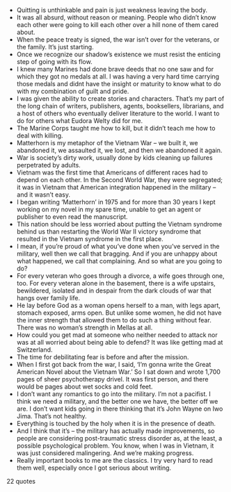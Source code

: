  - Quitting is unthinkable and pain is just weakness leaving the body.
 - It was all absurd, without reason or meaning. People who didn’t know each other were going to kill each other over a hill none of them cared about.
 - When the peace treaty is signed, the war isn’t over for the veterans, or the family. It’s just starting.
 - Once we recognize our shadow’s existence we must resist the enticing step of going with its flow.
 - I knew many Marines had done brave deeds that no one saw and for which they got no medals at all. I was having a very hard time carrying those medals and didnt have the insight or maturity to know what to do with my combination of guilt and pride.
 - I was given the ability to create stories and characters. That’s my part of the long chain of writers, publishers, agents, booksellers, librarians, and a host of others who eventually deliver literature to the world. I want to do for others what Eudora Welty did for me.
 - The Marine Corps taught me how to kill, but it didn’t teach me how to deal with killing.
 - Matterhorn is my metaphor of the Vietnam War – we built it, we abandoned it, we assaulted it, we lost, and then we abandoned it again.
 - War is society’s dirty work, usually done by kids cleaning up failures perpetrated by adults.
 - Vietnam was the first time that Americans of different races had to depend on each other. In the Second World War, they were segregated; it was in Vietnam that American integration happened in the military – and it wasn’t easy.
 - I began writing ‘Matterhorn’ in 1975 and for more than 30 years I kept working on my novel in my spare time, unable to get an agent or publisher to even read the manuscript.
 - This nation should be less worried about putting the Vietnam syndrome behind us than restarting the World War II victory syndrome that resulted in the Vietnam syndrome in the first place.
 - I mean, if you’re proud of what you’ve done when you’ve served in the military, well then we call that bragging. And if you are unhappy about what happened, we call that complaining. And so what are you going to do?
 - For every veteran who goes through a divorce, a wife goes through one, too. For every veteran alone in the basement, there is a wife upstairs, bewildered, isolated and in despair from the dark clouds of war that hangs over family life.
 - He lay before God as a woman opens herself to a man, with legs apart, stomach exposed, arms open. But unlike some women, he did not have the inner strength that allowed them to do such a thing without fear. There was no woman’s strength in Mellas at all.
 - How could you get mad at someone who neither needed to attack nor was at all worried about being able to defend? It was like getting mad at Switzerland.
 - The time for debilitating fear is before and after the mission.
 - When I first got back from the war, I said, ‘I’m gonna write the Great American Novel about the Vietnam War.’ So I sat down and wrote 1,700 pages of sheer psychotherapy drivel. It was first person, and there would be pages about wet socks and cold feet.
 - I don’t want any romantics to go into the military. I’m not a pacifist. I think we need a military, and the better one we have, the better off we are. I don’t want kids going in there thinking that it’s John Wayne on Iwo Jima. That’s not healthy.
 - Everything is touched by the holy when it is in the presence of death.
 - And I think that it’s – the military has actually made improvements, so people are considering post-traumatic stress disorder as, at the least, a possible psychological problem. You know, when I was in Vietnam, it was just considered malingering. And we’re making progress.
 - Really important books to me are the classics. I try very hard to read them well, especially once I got serious about writing.

22 quotes
